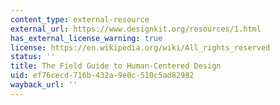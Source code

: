 ```yaml
---
content_type: external-resource
external_url: https://www.designkit.org/resources/1.html
has_external_license_warning: true
license: https://en.wikipedia.org/wiki/All_rights_reserved
status: ''
title: The Field Guide to Human-Centered Design
uid: ef76cecd-716b-432a-9e0c-510c5ad82982
wayback_url: ''
---
```

